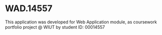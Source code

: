 ﻿# WAD.14557


This application was developed for Web
Application module, as coursework portfolio project @ WIUT by student ID: 00014557
